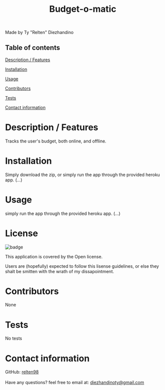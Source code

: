 
  <h1 align="center">Budget-o-matic</h1>
  <br />

  Made by Ty "Relten" Diezhandino

##  Table of contents

[Description / Features](#description)

[Installation](#installation)

[Usage](#usage)

[Contributors](#contributors)

[Tests](#test)

[Contact information](#contact)

  # <a name="description"></a> Description / Features
   Tracks the user's budget, both online, and offline.

  # <a name="installation"></a> Installation
   Simply download the zip, or simply run the app through the provided heroku app. (...)
  
  # <a name="usage"></a> Usage
   simply run the app through the provided heroku app. (...)
  
  # License
  ![badge](https://img.shields.io/badge/license-Open-red)
  <br />

  This application is covered by the Open license. 
  
  Users are (hopefully) expected to follow this lisense guidelines, or else they shalt be smitten with the wrath of my dissapointment.

  # <a name="contributors"></a> Contributors
   None
  
  # <a name="tests"></a> Tests
  No tests
  <br />
  
  # <a name="contact"></a> Contact information
  GitHub: [relten98](https://github.com/relten98)
  <br />
  <br/>
  Have any questions? feel free to email at: diezhandinoty@gmail.com
      